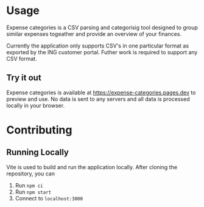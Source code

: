 # Usage

Expense categories is a CSV parsing and categorisig tool designed to group similar expenses togeather and provide an overview of your finances. 

Currently the application only supports CSV's in one particular format as exported by the ING customer portal. Futher work is required to support any CSV format.

## Try it out

Expense categories is available at https://expense-categories.pages.dev to preview and use. No data is sent to any servers and all data is processed locally in your browser.

# Contributing

## Running Locally

Vite is used to build and run the application locally. After cloning the repository, you can

1. Run `npm ci`
2. Run `npm start`
3. Connect to `localhost:3000`
